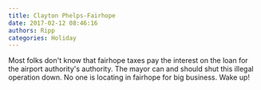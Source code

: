 ```yaml
---
title: Clayton Phelps-Fairhope
date: 2017-02-12 08:46:16
authors: Ripp
categories: Holiday
---
```


 Most folks don't know that fairhope taxes pay the interest on the loan for the airport authority's authority. The mayor can and should shut this illegal operation down. No one is locating in fairhope for big business. Wake up!
